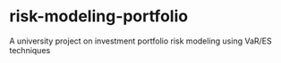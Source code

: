 # risk-modeling-portfolio
A university project on investment portfolio risk modeling using VaR/ES techniques
